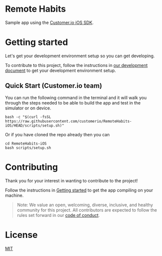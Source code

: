 # Remote Habits

Sample app using the [Customer.io iOS SDK](https://github.com/customerio/customerio-ios). 

# Getting started 

Let's get your development environment setup so you can get developing.

To contribute to this project, follow the instructions in [our development document](docs/dev-notes/DEVELOPMENT.md) to get your development environment setup. 

## Quick Start (Customer.io team)

You can run the following command in the terminal and it will walk you through the steps needed to be able to build the app and test in the simulator or on device.

	bash -c "$(curl -fsSL https://raw.githubusercontent.com/customerio/RemoteHabits-iOS/HEAD/scripts/setup.sh)"

Or if you have cloned the repo already then you can

	cd RemoteHabits-iOS
	bash scripts/setup.sh

# Contributing 

Thank you for your interest in wanting to contribute to the project! 

Follow the instructions in [Getting started](#getting-started) to get the app compiling on your machine. 

> Note: We value an open, welcoming, diverse, inclusive, and healthy community for this project. All contributors are expected to follow the rules set forward in our [code of conduct](CODE_OF_CONDUCT.md). 

# License

[MIT](LICENSE)
